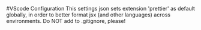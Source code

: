 #VScode Configuration
This settings json sets extension 'prettier' as default globally, in order to better format jsx (and other languages) across environments. Do NOT add to .gitignore, please!
